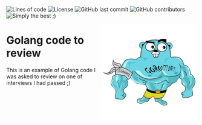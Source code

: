 ![Lines of code](https://img.shields.io/tokei/lines/github/evt/golang-code-to-review)
![License](https://img.shields.io/badge/license-MIT-green)
![GitHub last commit](https://img.shields.io/github/last-commit/evt/golang-code-to-review)
![GitHub contributors](https://img.shields.io/github/contributors/evt/golang-code-to-review)
![Simply the best ;)](https://img.shields.io/badge/simply-the%20best%20%3B%29-orange)

<img align="right" width="50%" src="./images/big-gopher.jpg">

# Golang code to review

This is an example of Golang code I was asked to review on one of interviews I had passed ;)
